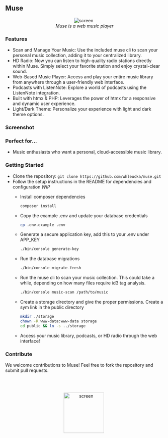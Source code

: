 ## Muse

<div align="center">
    <img alt="screen" src="https://github.com/user-attachments/assets/1c911040-248f-4c29-8456-f0715f793030" style="margin-right: 5px; max-width: 350px;" /><br>
    <em>Muse is a web music player</em>
</div>
    
### Features
- Scan and Manage Your Music: Use the included muse cli to scan your personal music collection, adding it to your centralized library.
- HD Radio: Now you can listen to high-quality radio stations directly within Muse. Simply select your favorite station and enjoy crystal-clear sound.
- Web-Based Music Player: Access and play your entire music library from anywhere through a user-friendly web interface.
- Podcasts with ListenNote: Explore a world of podcasts using the ListenNote integration.
- Built with htmx & PHP: Leverages the power of htmx for a responsive and dynamic user experience.
- Light/Dark Theme: Personalize your experience with light and dark theme options.

  
### Screenshot



### Perfect for...
- Music enthusiasts who want a personal, cloud-accessible music library.

### Getting Started
- Clone the repository: `git clone https://github.com/whleucka/muse.git`
- Follow the setup instructions in the README for dependencies and configuration *WIP*
    - Install composer dependencies

        ```bash
        composer install
        ```

    - Copy the example .env and update your database credentials

        ```bash
        cp .env.example .env
        ```

    - Generate a secure application key, add this to your .env under APP_KEY

        ```bash
        ./bin/console generate-key
        ```

    - Run the database migrations

        ```bash
        ./bin/console migrate-fresh
        ```

    - Run the muse cli to scan your music collection. This could take a while, depending on how many files require id3 tag analysis.

        ```bash
        ./bin/console music-scan /path/to/music
        ```

    - Create a storage directory and give the proper permissions. Create a sym link in the public directory

        ```bash
        mkdir ./storage
        chown -R www-data:www-data storage
        cd public && ln -s ../storage
        ```

    - Access your music library, podcasts, or HD radio through the web interface!
 


### Contribute

We welcome contributions to Muse! Feel free to fork the repository and submit pull requests.

<br><br>
<div align="center">
    <img alt="screen" src="https://github.com/user-attachments/assets/ff43e215-8c9c-422f-a871-5250e3a6960d" style="margin-right: 5px; width: 128px; max-width: 128x;" /><br />
</div>
